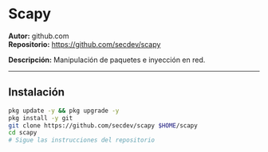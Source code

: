 # Scapy

**Autor:** github.com  
**Repositorio:** https://github.com/secdev/scapy

**Descripción:** Manipulación de paquetes e inyección en red.

---

## Instalación

```bash
pkg update -y && pkg upgrade -y
pkg install -y git
git clone https://github.com/secdev/scapy $HOME/scapy
cd scapy
# Sigue las instrucciones del repositorio
```
